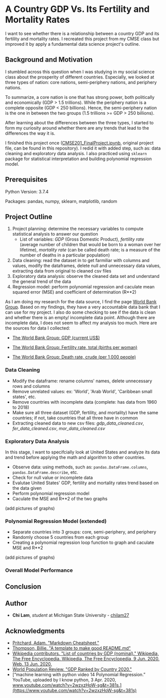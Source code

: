 # A Country GDP Vs. Its Fertility and Mortality Rates

I want to see whether there is a relationship between a country GDP and its fertility and mortality rates. I recreated this project from my CMSE class but improved it by apply a fundamental data science project's outline.

## Background and Motivation

I stumbled across this question when I was studying in my social science class about the prosperity of different countries. Especially, we looked at three types of nation: core nations, semi-periphery nations, and periphery nations. 

To summarize, a core nation is one that has strong power, both politically and economically (GDP > 1.5 trillions). While the periphery nation is a complete opposite (GDP < 250 billions). Hence, the semi-periphery nation is the one in between the two groups (1.5 trillions >= GDP > 250 billions). 

After learning about the differences between the three types, I started to form my curiosity around whether there are any trends that lead to the differences the way it is.

I finished this project once ([CMSE201_FinalProject.ipynb](https://github.com/chilam27/P01_GDP_Fertility_Mortality_Relation/blob/master/CMSE201_FinalProject.ipynb), original project file, can be found in this repository). I redid it with added step, such as: data cleaning and exploratory data analysis. I also practiced using `sklearn` package for statistical interpretation and building polynomial regression model.

## Prerequisites
Python Version: 3.7.4

Packages: pandas, numpy, sklearn, matplotlib, random

## Project Outline
1. Project planning: determine the necessary variables to compute statistical analysis to answer our question
    - List of variables: _GDP_ (Gross Domestic Product), _fertility rate_ (average number of children that would be born to a woman over her lifetime), _mortality rate_ (can be called death rate; is a measure of the number of deaths in a particular population)
2. Data cleaning: read the dataset in to get farmiliar with columns and values, modify the dataframes, delete null and unnecessary data values, extracting data from original to cleaned csv files
3. Exploratory data analysis: observe the cleaned data set and understand the general trend of the data
4. Regression model: perform polynomial regression and caculate mean squared error (MSE) and coefficient of determination (R**2)

As I am doing my research for the data source, I find the page [World Bank Group](https://www.worldbank.org/). Based on my findings, they have a very accountable data bank that I can use for my project. I also do some checking to see if the data is clean and whether there is an empty/ incomplete data point. Although there are incomplete data, I does not seem to affect my analysis too much. Here are the sources for data I collected:

* [The World Bank Group: GDP (current US$)](https://data.worldbank.org/indicator/NY.GDP.MKTP.CD?most_recent_year_desc=false&view=map&year=2018)

* [The World Bank Group: Fertility rate, total (births per woman)](https://data.worldbank.org/indicator/SP.DYN.TFRT.IN/)

* [The World Bank Group: Death rate, crude (per 1,000 people)](https://data.worldbank.org/indicator/sp.dyn.cdrt.in)

### Data Cleaning

* Modify the dataframe: rename columns' names, delete unnecessary rows and columns
* Remove unrelated values: ex: 'World', 'Arab World', 'Caribbean small states', etc.
* Remove countries with incomplete data (complete: has data from 1960 to 2018)
* Make sure all three dataset (GDP, fertility, and mortality) have the same countries; if not, take countries that all three have in common
* Extracting cleaned data to new csv files: _gdp_data_cleaned.csv_, _fer_data_cleaned.csv_, _mor_data_cleaned.csv_

### Exploratory Data Analysis

In this stage, I want to specifcially look at United States and analyze its data and trend before applying the math and algorithm to other countries.

* Observe data: using methods, such as: `pandas.DataFrame.columns`, `pandas.DataFrame.describe`, etc.
* Check for null value or incomplete data
* Evalutae United States' GDP, fertility and mortality rates trend based on the data given
* Perform polynomial regression model
* Caculate the MSE and R**2 of the two graphs

(add pictures of graphs)

### Polynomial Regression Model (extended)

* Separate countries into 3 groups: core, semi-periphery, and periphery
* Randomly choose 5 countries from each group
* Creating a polynomial regression loop function to graph and caculate MSE and R**2

(add pictures of graphs)

### Overall Model Performance



## Conclusion



## Author

* **Chi Lam**, _student_ at Michigan State University - [chilam27](https://github.com/chilam27)

## Acknowledgments

* [Pritchard, Adam. "Markdown Cheatsheet."](https://github.com/adam-p/markdown-here/wiki/Markdown-Cheatsheet)
* [Thompson, Billie. "A template to make good README.md"](https://gist.github.com/PurpleBooth/109311bb0361f32d87a2)
* [Wikipedia contributors. "List of countries by GDP (nominal)." Wikipedia, The Free Encyclopedia. Wikipedia, The Free Encyclopedia, 9 Jun. 2020. Web. 13 Jun. 2020.](https://en.wikipedia.org/wiki/List_of_countries_by_GDP_%28nominal%29)
* [World Population Review. "GDP Ranked by Country 2020."](https://worldpopulationreview.com/countries/countries-by-gdp/)
* [“machine learning with python video 14 Polynomial Regression.” YouTube, uploaded by 
I know python, 3 Apr. 2020, www.youtube.com/watch?v=2wzxzHoW-sg&t=381s.](https://www.youtube.com/watch?v=2wzxzHoW-sg&t=381s)
